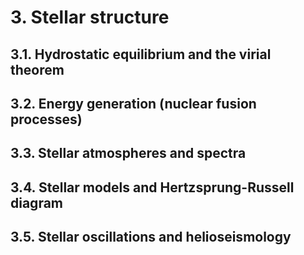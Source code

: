 # 3. Stellar structure

## 3.1. Hydrostatic equilibrium and the virial theorem
## 3.2. Energy generation (nuclear fusion processes)
## 3.3. Stellar atmospheres and spectra
## 3.4. Stellar models and Hertzsprung-Russell diagram
## 3.5. Stellar oscillations and helioseismology